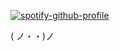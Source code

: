 [![spotify-github-profile](https://spotify-github-profile.vercel.app/api/view?uid=nardeen.marouf&cover_image=true&theme=natemoo-re&show_offline=false&background_color=000000&interchange=false&bar_color=150080&bar_color_cover=false)](https://spotify-github-profile.vercel.app/api/view?uid=nardeen.marouf&redirect=true)

( ノ・・)ノ
